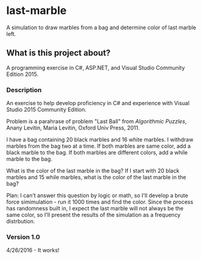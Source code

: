 # last-marble
A simulation to draw marbles from a bag and determine color of last marble left.

## What is this project about?
A programming exercise in C#, ASP.NET, and Visual
Studio Community Edition 2015.

### Description
An exercise to help develop proficiency in C# and experience with Visual Studio 2015 Community Edition.  

Problem is a parahrase of problem "Last Ball" from _Algorithmic Puzzles_, Anany Levitin, Maria Levitin, Oxford Univ Press, 2011. 

I have a bag containing 20 black marbles and 16 white marbles. I withdraw marbles from the bag
two at a time.  If both marbles are same color, add a black marble to the bag.  If both
marbles are different colors, add a while marble to the bag.  

What is the color of the last marble in the bag?
If I start with 20 black marbles and 15 while marbles, what is the color of the last marble in
the bag?

Plan: 
I can't answer this question by logic or math, so I'll develop a brute force simimulation - run it 1000 times 
and find the color.  Since the process has randomness built in, I expect the last marble will not always be
the same color, so I'll present the results of the simulation as a frequency distrbution.

### Version 1.0
4/26/2016 - It works!
